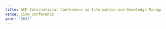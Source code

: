 ```yaml
---
title: ACM International Conference on Information and Knowledge Management (2012)
venue: cikm_conference
year: '2012'
---
```

